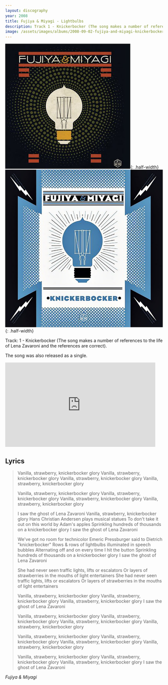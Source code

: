 ```yaml
---
layout: discography
year: 2008
title: Fujiya & Miyagi - Lightbulbs
description: Track 1 - Knickerbocker (The song makes a number of references to the life of Lena Zavaroni and the references are correct).
image: /assets/images/albums/2008-09-02-fujiya-and-miyagi-knickerbocker-album-cover.jpg
---
```


![Fujiya & Miyagi - Lightbulbs Album Cover](/assets/images/albums/2008-09-02-fujiya-and-miyagi-knickerbocker-album-cover.jpg "Album Cover"){: .half-width}
![Fujiya & Miyagi - Knickerbocker Single Cover](/assets/images/albums/2008-09-02-fujiya-and-miyagi-knickerbocker-single.jpg "Single Cover"){: .half-width}

Track: 1 - Knickerbocker (The song makes a number of references to the life of Lena Zavaroni and the references are correct).

The song was also released as a single.

<div class="responsive-video">
<iframe frameborder="0" width="480" height="270" src="https://www.dailymotion.com/embed/video/x2rnjy9" allowfullscreen allow="autoplay"></iframe>
</div>

## Lyrics
> Vanilla, strawberry, knickerbocker glory
> Vanilla, strawberry, knickerbocker glory
> Vanilla, strawberry, knickerbocker glory
> Vanilla, strawberry, knickerbocker glory
>
> Vanilla, strawberry, knickerbocker glory
> Vanilla, strawberry, knickerbocker glory
> Vanilla, strawberry, knickerbocker glory
> Vanilla, strawberry, knickerbocker glory
>
> I saw the ghost of Lena Zavaroni
> Vanilla, strawberry, knickerbocker glory
> Hans Christian Andersen plays musical statues
> To don't take it out on this world by Adam's apples
> Sprinkling hundreds of thousands on a knickerbocker glory
> I saw the ghost of Lena Zavaroni
>
> We've got no room for technicolor
> Emeric Pressburger said to Dietrich "knickerbocker"
> Rows &amp; rows of lightbulbs illuminated in speech bubbles
> Alternating off and on every time I hit the button
> Sprinkling hundreds of thousands on a knickerbocker glory
> I saw the ghost of Lena Zavaroni
>
> She had never seen traffic lights, lifts or escalators
> Or layers of strawberries in the mouths of light entertainers
> She had never seen traffic lights, lifts or escalators
> Or layers of strawberries in the mouths of light entertainers
>
> Vanilla, strawberry, knickerbocker glory
> Vanilla, strawberry, knickerbocker glory
> Vanilla, strawberry, knickerbocker glory
> I saw the ghost of Lena Zavaroni
>
> Vanilla, strawberry, knickerbocker glory
> Vanilla, strawberry, knickerbocker glory
> Vanilla, strawberry, knickerbocker glory
> Vanilla, strawberry, knickerbocker glory
>
> Vanilla, strawberry, knickerbocker glory
> Vanilla, strawberry, knickerbocker glory
> Vanilla, strawberry, knickerbocker glory
> Vanilla, strawberry, knickerbocker glory
>
> Vanilla, strawberry, knickerbocker glory
> Vanilla, strawberry, knickerbocker glory
> Vanilla, strawberry, knickerbocker glory
> I saw the ghost of Lena Zavaroni

<cite>Fujiya & Miyagi</cite>

